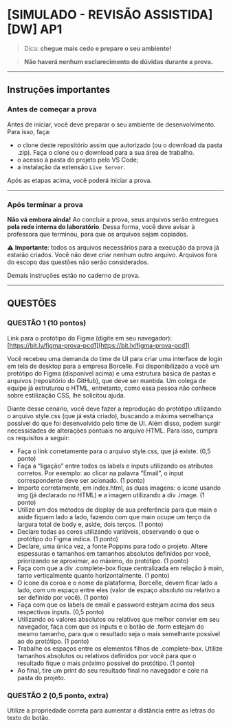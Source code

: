 # [SIMULADO - REVISÃO ASSISTIDA][DW] AP1

> Dica: **chegue mais cedo e prepare o seu ambiente!**

> **Não haverá nenhum esclarecimento de dúvidas durante a prova.**

---

## Instruções importantes

### Antes de começar a prova

Antes de iniciar, você deve preparar o seu ambiente de desenvolvimento. Para isso, faça:

- o clone deste repositório assim que autorizado (ou o download da pasta .zip). Faça o clone ou o download para a sua área de trabalho.
- o acesso à pasta do projeto pelo VS Code;
- a instalação da extensão `Live Server`. 

Após as etapas acima, você poderá iniciar a prova.

---

### Após terminar a prova

**Não vá embora ainda!** Ao concluir a prova, seus arquivos serão entregues **pela rede interna do laboratório**. 
Dessa forma, você deve avisar à professora que terminou, para que os arquivos sejam copiados.

⚠️ **Importante**: todos os arquivos necessários para a execução da prova já estarão criados. Você não deve criar nenhum outro arquivo. Arquivos fora do escopo das questões não serão considerados.

Demais instruções estão no caderno de prova.

--- 

## QUESTÕES

### QUESTÃO 1 (10 pontos)

Link para o protótipo do Figma (digite em seu navegador): [https://bit.ly/figma-prova-pcd1](https://bit.ly/figma-prova-pcd1)

Você recebeu uma demanda do time de UI para criar uma interface de login em tela de desktop para a empresa Borcelle. Foi disponibilizado a você um protótipo do Figma (disponível acima) e uma estrutura básica de pastas e arquivos (repositório do GitHub), que deve ser mantida. Um colega de equipe já estruturou o HTML, entretanto, como essa pessoa não conhece sobre estilização CSS, lhe solicitou ajuda.

Diante desse cenário, você deve fazer a reprodução do protótipo utilizando o arquivo style.css (que já está criado), buscando a máxima semelhança possível do que foi desenvolvido pelo time de UI. Além disso, podem surgir necessidades de alterações pontuais no arquivo HTML. Para isso, cumpra os requisitos a seguir: 

- Faça o link corretamente para o arquivo style.css, que já existe. (0,5 ponto)
- Faça a “ligação” entre todos os labels e inputs utilizando os atributos corretos. Por exemplo: ao clicar na palavra “Email”, o input correspondente deve ser acionado. (1 ponto)
- Importe corretamente, em index.html, as duas imagens: o ícone usando img (já declarado no HTML) e a imagem utilizando a div .image. (1 ponto)
- Utilize um dos métodos de display de sua preferência para que main e aside fiquem lado a lado, fazendo com que main ocupe um terço da largura total de body e, aside, dois terços. (1 ponto)
- Declare todas as cores utilizando variáveis, observando o que o protótipo do Figma indica. (1 ponto)
- Declare, uma única vez, a fonte Poppins para todo o projeto. Altere espessuras e tamanhos em tamanhos absolutos definidos por você, priorizando se aproximar, ao máximo, do protótipo. (1 ponto)
- Faça com que a div .complete-box fique centralizada em relação à main, tanto verticalmente quanto horizontalmente. (1 ponto)
- O ícone da coroa e o nome da plataforma, Borcelle, devem ficar lado a lado, com um espaço entre eles (valor de espaço absoluto ou relativo a ser definido por você). (1 ponto)
- Faça com que os labels de email e password estejam acima dos seus respectivos inputs. (0,5 ponto)
- Utilizando os valores absolutos ou relativos que melhor convier em seu navegador, faça com que os inputs e o botão de .form estejam do mesmo tamanho, para que o resultado seja o mais semelhante possível ao do protótipo. (1 ponto)
- Trabalhe os espaços entre os elementos filhos de .complete-box. Utilize tamanhos absolutos ou relativos definidos por você para que o resultado fique o mais próximo possível do protótipo. (1 ponto)
- Ao final, tire um print do seu resultado final no navegador e cole na pasta do projeto.

### QUESTÃO 2 (0,5 ponto, extra)

Utilize a propriedade correta para aumentar a distância entre as letras do texto do botão.

